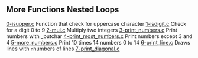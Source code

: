## More Functions Nested Loops

[0-isupper.c](https://github.com/vlldnt/holbertonschool-low_level_programming/tree/main/functions_nested_loops/0-isupper.c) Function that check for uppercase character
[1-isdigit.c](https://github.com/vlldnt/holbertonschool-low_level_programming/tree/main/functions_nested_loops/1-isdigit.c) Check for a digit 0 to 9
[2-mul.c](https://github.com/vlldnt/holbertonschool-low_level_programming/tree/main/functions_nested_loops/2-mul.c) Multiply two integers
[3-print_numbers.c](https://github.com/vlldnt/holbertonschool-low_level_programming/tree/main/functions_nested_loops/3-print_numbers.c) Print numbers with \_putchar
[4-print_most_numbers.c](https://github.com/vlldnt/holbertonschool-low_level_programming/tree/main/functions_nested_loops/-4-print_most_numbers.c) Print numbers except 3 and 4
[5-more_numbers.c](https://github.com/vlldnt/holbertonschool-low_level_programming/tree/main/functions_nested_loops/5-more_numbers.c) Print 10 times 14 numbers 0 to 14
[6-print_line.c](https://github.com/vlldnt/holbertonschool-low_level_programming/tree/main/functions_nested_loops/6-print_line.c) Draws lines with ```n```numbers of lines
[7-print_diagonal.c](https://github.com/vlldnt/holbertonschool-low_level_programming/tree/main/functions_nested_loops/7-print_diagonal) 

